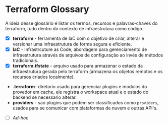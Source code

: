 # Terraform Glossary
A ideia desse glossário é listar os termos, recursos e palavras-chaves do terraform, tudo dentro do contexto de infraestrutura como código.

- [x] **terraform** - ferramenta de IaC com o objetivo de criar, alterar e versionar uma infraestrutura de forma segura e eficiente.
- [x] **IaC** - Infrastrcuture as Code, abordagem para gerenciamento de infraestrutura através de arquivos de configuração ao invés de métodos tradicionais.
- [x] **terraform.tfstate** - arquivo usado para armazenar o estado da infraestrutura gerada pelo terraform (armazena os objetos remotos e os recursos criados localmente).
- **.terraform**- diretorio usado para gerenciar plugins e modulos do provedor em cache, ele registra o workspace atual e o estado do backend se necessario alterar.
- **providers** - sao plugins que podem ser classificados como `providers`, usados para se comunicar com plataformas de nuvem e outras API's.
- [ ] *Ad-hoc*

